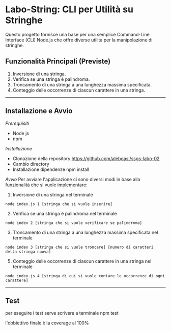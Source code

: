 # Labo-String: CLI per Utilità su Stringhe

Questo progetto fornisce una base per una semplice Command-Line Interface (CLI) Node.js che offre diverse utilità per la manipolazione di stringhe.

## Funzionalità Principali (Previste)

1. Inversione di una stringa.
2. Verifica se una stringa è palindroma.
3. Troncamento di una stringa a una lunghezza massima specificata.
4. Conteggio delle occorrenze di ciascun carattere in una stringa.

---

## Installazione e Avvio

*Prerequisiti*
 * Node js
 * npm

*Installazione*
  * Clonazione della repository https://github.com/aleboasi/ssgs-labo-02
  * Cambio directory
  * Installazione dipendenze npm install

*Avvio*
Per avviare l'applicazione ci sono diversi modi in base alla funzionalità che si vuole implementare:
  1. Inversione di una stringa nel terminale

    node index.js 1 [stringa che si vuole inserire]
     
  2. Verifica se una stringa è palindroma nel terminale

    node index 2 [stringa che si vuole verificare se palindroma]
     
  3. Troncamento di una stringa a una lunghezza massima specificata nel terminale

    node index 3 [stringa che si vuole troncare] [numero di caratteri della stringa nuova]
     
  5. Conteggio delle occorrenze di ciascun carattere in una stringa nel terminale

    node index.js 4 [stringa di cui si vuole contare le occorrenze di ogni carattere]

---
## Test

per eseguire i test serve scrivere a terminale npm test

l'obbiettivo finale è la coverage al 100%


